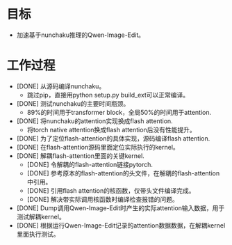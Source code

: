 # 目标
- 加速基于nunchaku推理的Qwen-Image-Edit。

# 工作过程
- [DONE] 从源码编译nunchaku。
	- 跳过pip，直接用python setup.py build_ext可以正常编译。
- [DONE] 测试nunchaku的主要时间瓶颈。
	- 89%的时间用于transformer block，全局50%的时间用于attention.
- [DONE] 将nunchaku的attention实现换成flash attention.
	- 将torch native attention换成flash attention后没有性能提升。
- [DONE] 为了定位flash-attention的具体实现，源码编译flash attention.
- [DONE] 在flash-attention源码里面定位实际执行的kernel。
- [DONE] 解耦flash-attention里面的关键kernel.
	- [DONE] 令解耦的flash-attention链接pytorch.
	- [DONE] 参考原本的flash-attention的头文件，在解耦的flash-attention中引用。
	- [DONE] 引用flash attention的核函数，仅带头文件编译完成。
	- [DONE] 解决带实际调用核函数时编译检查报错的问题。
- [DONE] Dump调用Qwen-Image-Edit时产生的实际attention输入数据，用于测试解耦kernel。
- [DONE] 根据运行Qwen-Image-Edit记录的attention数据数据，在解耦kernel里面执行测试。